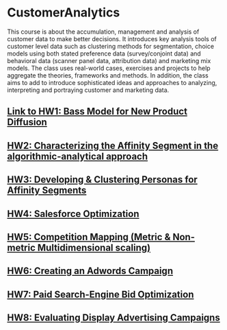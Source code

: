# CustomerAnalytics
This course is about the accumulation, management and analysis of customer data to make better decisions. It introduces key analysis tools of customer level data such as clustering methods for segmentation, choice models using both stated preference data (survey/conjoint data) and behavioral data (scanner panel data, attribution data) and marketing mix models. The class uses real-world cases, exercises and projects to help aggregate the theories, frameworks and methods. In addition, the class aims to add to introduce sophisticated ideas and approaches to analyzing, interpreting and portraying customer and marketing data.

## [Link to HW1: Bass Model for New Product Diffusion](https://github.com/SMortada/CustomerAnalytics/blob/main/CustomerAnalytics-HW1.ipynb)

## [HW2: Characterizing the Affinity Segment in the algorithmic-analytical approach](https://github.com/SMortada/CustomerAnalytics/blob/main/CustomerAnalytics-HW2.ipynb)
## [HW3: Developing & Clustering Personas for Affinity Segments](https://github.com/SMortada/CustomerAnalytics/blob/main/CustomerAnalytics_HW3.ipynb)

## [HW4: Salesforce Optimization](https://github.com/SMortada/CustomerAnalytics/blob/main/CustomerAnalytics_HW4.ipynb)

## [HW5: Competition Mapping (Metric & Non-metric Multidimensional scaling)](https://github.com/SMortada/CustomerAnalytics/blob/main/CustomerAnalytics_HW5.ipynb)

## [HW6: Creating an Adwords Campaign](https://github.com/SMortada/CustomerAnalytics/blob/main/CustomerAnalytics_HW6.ipynb)

## [HW7: Paid Search-Engine Bid Optimization](https://github.com/SMortada/CustomerAnalytics/blob/main/CustomerAnalytics_HW7.ipynb)

## [HW8: Evaluating Display Advertising Campaigns](https://github.com/SMortada/CustomerAnalytics/blob/main/CustomerAnalytics_HW8.ipynb)

